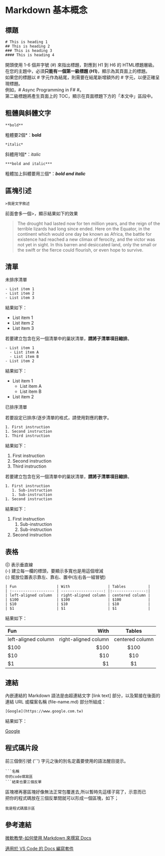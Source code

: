 # Markdown 基本概念

## 標題

```title
# This is heading 1
## This is heading 2
### This is heading 3
#### This is heading 4
```

開頭使用 1-6 個井字號 (#) 來指出標題，對應到 H1 到 H6 的 HTML標題層級。  
在您的主題中，必須**只能有一個第一級標題 (H1)**，顯示為其頁面上的標題。  
如果您的標題以 # 字元作為結尾，則需要在結尾新增額外的 # 字元，以便正確呈現標題。  
例如，# Async Programming in F# #。  
第二級標題將產生頁面上的 TOC，顯示在頁面標題下方的「本文中」區段中。

## 粗體與斜體文字

```粗體
**bold**
```

粗體要2個*：**bold**

```斜體
*italic*
```

斜體用1個*：*italic*  

```粗體加斜體
***bold and italic***
```

粗體加上斜體要用三個*：***bold and italic***  

## 區塊引述

```區塊引述
>我是文字敘述
```  

前面會多一個>，顯示結果如下的效果
> The drought had lasted now for ten million years, and the reign of the terrible lizards had long since ended. Here on the Equator, in the continent which would one day be known as Africa, the battle for existence had reached a new climax of ferocity, and the victor was not yet in sight. In this barren and desiccated land, only the small or the swift or the fierce could flourish, or even hope to survive.  

## 清單

未排序清單

```未排序清單
- List item 1
- List item 2
- List item 3
```  

結果如下：  

- List item 1
- List item 2
- List item 3

若要建立包含在另一個清單中的巢狀清單，**請將子清單項目縮排**。

```巢狀清單
- List item 1
  - List item A
  - List item B
- List item 2
```

結果如下：

- List item 1
  - List item A
  - List item B
- List item 2

已排序清單

若要設定已排序/逐步清單的格式，請使用對應的數字。

```排序清單
1. First instruction
1. Second instruction
1. Third instruction
```  

結果如下：

1. First instruction
1. Second instruction
1. Third instruction

若要建立包含在另一個清單中的巢狀清單，**請將子清單項目縮排**。

```巢狀清單
1. First instruction
   1. Sub-instruction
   1. Sub-instruction
1. Second instruction
```

結果如下：

1. First instruction
   1. Sub-instruction
   1. Sub-instruction
1. Second instruction

## 表格

(|) 表示垂直線  
(-) 建立每一欄的標頭，要顯示多寬也是用這個增減  
(:) 擺放位置表示靠左、靠右、置中(左右各一組冒號)  

```表格
| Fun                  | With                 | Tables          |
| :------------------- | -------------------: |:---------------:|
| left-aligned column  | right-aligned column | centered column |
| $100                 | $100                 | $100            |
| $10                  | $10                  | $10             |
| $1                   | $1                   | $1              |
```

結果如下：

| Fun                  | With                 | Tables          |
| :------------------- | -------------------: |:---------------:|
| left-aligned column  | right-aligned column | centered column |
| $100                 | $100                 | $100            |
| $10                  | $10                  | $10             |
| $1                   | $1                   | $1              |

## 連結

內嵌連結的 Markdown 語法是由超連結文字 [link text] 部分，以及緊接在後面的連結 URL 或檔案名稱 (file-name.md) 部分所組成：

```連結結構表示
[Google](https://www.google.com.tw)
```

結果如下：

[Google](https://www.google.com.tw)

## 程式碼片段

前三個倒引號 ('`') 字元之後的別名定義要使用的語法醒目提示。

```程式碼片段
```名稱
你的code填寫區
```結束也要三個反單
```

區塊裡再塞區塊好像無法正常包覆進去,所以暫時先這樣子寫了，示意而已  
把你的程式碼放在三個反單間就可以形成一個區塊，如下；

```demo
我是程式碼展示區
```

## 參考連結  

[微軟教學-如何使用 Markdown 來撰寫 Docs](https://docs.microsoft.com/zh-tw/contribute/how-to-write-use-markdown)

[適用於 VS Code 的 Docs 編寫套件](https://docs.microsoft.com/zh-tw/contribute/how-to-write-docs-auth-pack)